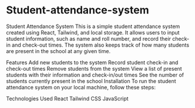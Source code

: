 # Student-attendance-system

Student Attendance System
This is a simple student attendance system created using React, Tailwind, and local storage. It allows users to input student information, such as name and roll number, and record their check-in and check-out times. The system also keeps track of how many students are present in the school at any given time.

Features
Add new students to the system
Record student check-in and check-out times
Remove students from the system
View a list of present students with their information and check-in/out times
See the number of students currently present in the school
Installation
To run the student attendance system on your local machine, follow these steps:

Technologies Used
React
Tailwind CSS
JavaScript
